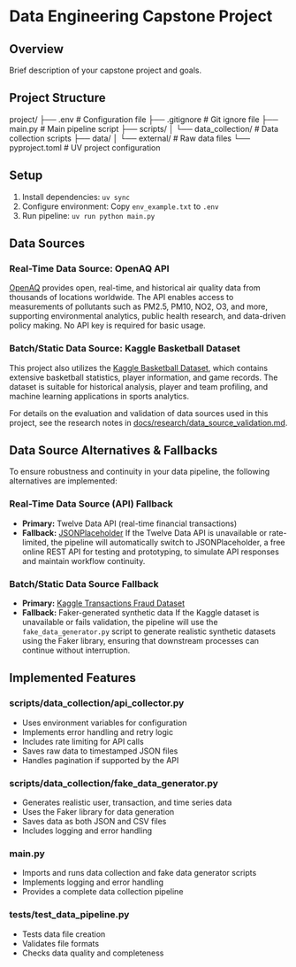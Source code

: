 # Data Engineering Capstone Project

## Overview
Brief description of your capstone project and goals.

## Project Structure
project/
├── .env                          # Configuration file
├── .gitignore                    # Git ignore file
├── main.py                       # Main pipeline script
├── scripts/
│   └── data_collection/         # Data collection scripts
├── data/
│   └── external/                 # Raw data files
└── pyproject.toml               # UV project configuration

## Setup
1. Install dependencies: `uv sync`
2. Configure environment: Copy `env_example.txt` to `.env`
3. Run pipeline: `uv run python main.py`

## Data Sources

### Real-Time Data Source: OpenAQ API
[OpenAQ](https://docs.openaq.org/) provides open, real-time, and historical air quality data from thousands of locations worldwide. The API enables access to measurements of pollutants such as PM2.5, PM10, NO2, O3, and more, supporting environmental analytics, public health research, and data-driven policy making. No API key is required for basic usage.

### Batch/Static Data Source: Kaggle Basketball Dataset
This project also utilizes the [Kaggle Basketball Dataset](https://www.kaggle.com/datasets/wyattowalsh/basketball), which contains extensive basketball statistics, player information, and game records. The dataset is suitable for historical analysis, player and team profiling, and machine learning applications in sports analytics.

For details on the evaluation and validation of data sources used in this project, see the research notes in [docs/research/data_source_validation.md](docs/research/data_source_validation.md).

## Data Source Alternatives & Fallbacks

To ensure robustness and continuity in your data pipeline, the following alternatives are implemented:

### Real-Time Data Source (API) Fallback
- **Primary:** Twelve Data API (real-time financial transactions)
- **Fallback:** [JSONPlaceholder](https://jsonplaceholder.typicode.com/)
  If the Twelve Data API is unavailable or rate-limited, the pipeline will automatically switch to JSONPlaceholder, a free online REST API for testing and prototyping, to simulate API responses and maintain workflow continuity.

### Batch/Static Data Source Fallback
- **Primary:** [Kaggle Transactions Fraud Dataset](https://www.kaggle.com/datasets/computingvictor/transactions-fraud-datasets)
- **Fallback:** Faker-generated synthetic data
  If the Kaggle dataset is unavailable or fails validation, the pipeline will use the `fake_data_generator.py` script to generate realistic synthetic datasets using the Faker library, ensuring that downstream processes can continue without interruption.

## Implemented Features

### scripts/data_collection/api_collector.py
- Uses environment variables for configuration
- Implements error handling and retry logic
- Includes rate limiting for API calls
- Saves raw data to timestamped JSON files
- Handles pagination if supported by the API

### scripts/data_collection/fake_data_generator.py
- Generates realistic user, transaction, and time series data
- Uses the Faker library for data generation
- Saves data as both JSON and CSV files
- Includes logging and error handling

### main.py
- Imports and runs data collection and fake data generator scripts
- Implements logging and error handling
- Provides a complete data collection pipeline

### tests/test_data_pipeline.py
- Tests data file creation
- Validates file formats
- Checks data quality and completeness